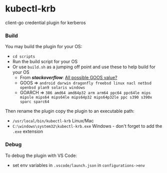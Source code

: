 # kubectl-krb
client-go credential plugin for kerberos


### Build

You may build the plugin for your OS:

- `cd scripts`
- Run the build script for your OS
- Or use `build.sh` as a jumping off point and use these to help build for your OS
  - From **_stackoverflow_**: [All possible GOOS value?](https://stackoverflow.com/questions/20728767/all-possible-goos-value)
  - GOOS => `android darwin dragonfly freebsd linux nacl netbsd openbsd plan9 solaris windows`
  - GOARCH => `386 amd64 amd64p32 arm arm64 ppc64 ppc64le mips mipsle mips64 mips64le mips64p32 mips64p32le ppc s390 s390x sparc sparc64`

Then rename the plugin copy the plugin to an executable path:

- `/usr/local/bin/kubectl-krb` Linux/Mac
- `C:\windows\system32\kubectl-krb.exe` Windows - don't forget to add the `.exe` extension

### Debug

To debug the plugin with VS Code:

- set env variables in `.vscode/launch.json` in `configurations->env`
